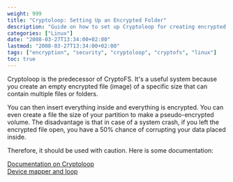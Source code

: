 ```yaml
---
weight: 999
title: "Cryptoloop: Setting Up an Encrypted Folder"
description: "Guide on how to set up Cryptoloop for creating encrypted file containers"
categories: ["Linux"]
date: "2008-03-27T13:34:00+02:00"
lastmod: "2008-03-27T13:34:00+02:00"
tags: ["encryption", "security", "cryptoloop", "cryptofs", "linux"]
toc: true
---
```


Cryptoloop is the predecessor of CryptoFS. It's a useful system because you create an empty encrypted file (image) of a specific size that can contain multiple files or folders.

You can then insert everything inside and everything is encrypted. You can even create a file the size of your partition to make a pseudo-encrypted volume. The disadvantage is that in case of a system crash, if you left the encrypted file open, you have a 50% chance of corrupting your data placed inside.

Therefore, it should be used with caution. Here is some documentation:

[Documentation on Cryptoloop](/pdf/cryptoloop.pdf)  
[Device mapper and loop](/pdf/device_mapper_et_loop.pdf)
